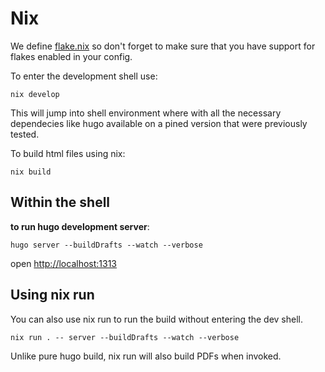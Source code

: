 # Nix

We define [flake.nix](https://nixos.wiki/wiki/Flakes) so don't forget to make sure that you have support for flakes enabled in your config.

To enter the development shell use:

```
nix develop
```

This will jump into shell environment where with all the necessary dependecies like hugo available
on a pined version that were previously tested.

To build html files using nix:

```
nix build
```

## Within the shell

__to run hugo development server__:

```
hugo server --buildDrafts --watch --verbose
```

open [http://localhost:1313](http://localhost:1313)

## Using nix run

You can also use nix run to run the build without entering the dev shell.

```
nix run . -- server --buildDrafts --watch --verbose
```

Unlike pure hugo build, nix run will also build PDFs when invoked.

